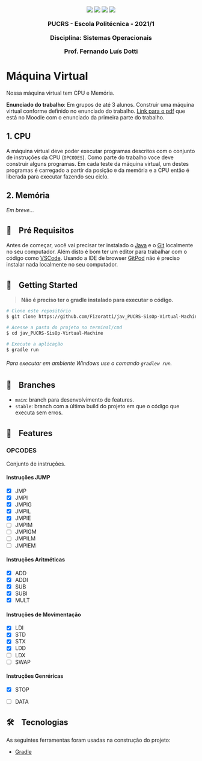 

<h3 align="center">
  <img src="https://img.shields.io/badge/platform-windows%20%7C%20linux%20%7C%20macos-blue" />
  <img src="https://img.shields.io/badge/java-%3E%3D13.0.0-blue" />
  <img src="https://img.shields.io/badge/gradle-6.1.1-blue" />
  <a href="https://gitpod.io/#https://github.com/Fizoratti/jav_PUCRS-SisOp-Virtual-Machine">
    <img src="https://img.shields.io/badge/Gitpod-ready--to--code-blue?logo=gitpod" />
  </a>
  <p></p>
  <p align="center">PUCRS - Escola Politécnica - 2021/1</p>
  <p align="center">Disciplina: Sistemas Operacionais</p>
  <p align="center">Prof. Fernando Luís Dotti</p>
</h3>

# Máquina Virtual

Nossa máquina virtual tem CPU e Memória.

**Enunciado do trabalho**: Em grupos de até 3 alunos. Construir uma máquina virtual conforme definido no enunciado do trabalho. [Link para o pdf](https://moodle.pucrs.br/pluginfile.php/3524730/mod_folder/content/0/TrabalhoSO2021-1-Fase1.pdf) que está no Moodle com o enunciado da primeira parte do trabalho.


## 1. CPU 

 A máquina virtual deve poder executar programas descritos com o conjunto de instruções da CPU (```OPCODES```). 
 Como parte do trabalho voce deve construir alguns programas. 
 Em cada teste da máquina virtual, um destes programas é carregado a partir da posição ```0``` da memória e a CPU então é liberada para executar fazendo seu ciclo.

 ## 2. Memória

_Em breve..._


## 🔦ㅤPré Requisitos

Antes de começar, você vai precisar ter instalado o [Java](https://www.oracle.com/br/java/technologies/javase/javase-jdk8-downloads.html) e o [Git](https://git-scm.com) localmente no seu computador. 
Além disto é bom ter um editor para trabalhar com o código como [VSCode](https://code.visualstudio.com/).
Usando a IDE de browser [GitPod](https://gitpod.io/) não é preciso instalar nada localmente no seu computador.

## 🏃ㅤGetting Started

> **Não é preciso ter o gradle instalado para executar o código.**

```bash
# Clone este repositório
$ git clone https://github.com/Fizoratti/jav_PUCRS-SisOp-Virtual-Machine/

# Acesse a pasta do projeto no terminal/cmd
$ cd jav_PUCRS-SisOp-Virtual-Machine

# Execute a aplicação
$ gradle run
```
###### Para executar em ambiente Windows use o comando ```gradlew run```.

## 🌿ㅤBranches

- ```main```: branch para desenvolvimento de features.
- ```stable```: branch com a última build do projeto em que o código que executa sem erros.

## 🚀ㅤFeatures

### OPCODES

Conjunto de instruções.

#### Instruções JUMP

- [x] JMP
- [x] JMPI
- [x] JMPIG
- [x] JMPIL
- [x] JMPIE
- [ ] JMPIM
- [ ] JMPIGM
- [ ] JMPILM
- [ ] JMPIEM

#### Instruções Aritméticas

- [x] ADD
- [x] ADDI
- [x] SUB
- [x] SUBI
- [x] MULT

#### Instruções de Movimentação

- [x] LDI
- [x] STD
- [x] STX
- [x] LDD
- [ ] LDX
- [ ] SWAP

#### Instruções Genréricas

- [x] STOP
- [ ] DATA


## 🛠ㅤTecnologias

As seguintes ferramentas foram usadas na construção do projeto:

- [Gradle](https://gradle.org/install/)


